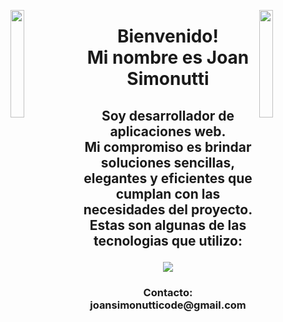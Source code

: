 
<img align="left" src="https://user-images.githubusercontent.com/65187002/144930161-2f783401-8d27-4fdf-a2f7-cc0ba32f1f1f.gif" width="21%" style="display:inline;"><img align="right" src="https://user-images.githubusercontent.com/65187002/144930161-2f783401-8d27-4fdf-a2f7-cc0ba32f1f1f.gif" width="21%" style="display:inline;">

<h1 align="center">Bienvenido!<br/>Mi nombre es Joan Simonutti</h1>
<h2 align="center">Soy desarrollador de aplicaciones web.<br/>Mi compromiso es brindar soluciones sencillas, elegantes y
  eficientes que cumplan con las necesidades del proyecto.<br/>Estas son algunas de las tecnologias que utilizo:
<p align="center">
  <a href="https://skillicons.dev">
    <img src="https://skillicons.dev/icons?i=html,css,js,react,py,jest,git,figma" />
  </a>
</p>
</h2>
<h3 align="center">Contacto: joansimonutticode@gmail.com</h3>










<!--
**JoanSimonutti/JoanSimonutti** is a ✨ _special_ ✨ repository because its `README.md` (this file) appears on your GitHub profile.

Here are some ideas to get you started:

- 🔭 I’m currently working on ...
- 🌱 I’m currently learning ...
- 👯 I’m looking to collaborate on ...
- 🤔 I’m looking for help with ...
- 💬 Ask me about ...
- 📫 How to reach me: ...
- 😄 Pronouns: ...
- ⚡ Fun fact: ...
-->
